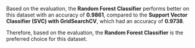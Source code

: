 Based on the evaluation, the **Random Forest Classifier** performs better on this dataset with an accuracy of **0.9861**, compared to the **Support Vector Classifier (SVC) with GridSearchCV**, which had an accuracy of **0.9738**.

Therefore, based on the evaluation, the **Random Forest Classifier** is the preferred choice for this dataset.